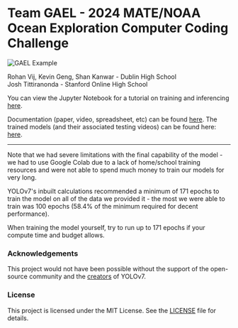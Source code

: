 # Team GAEL - 2024 MATE/NOAA Ocean Exploration Computer Coding Challenge


![GAEL Example](static/demo.gif)

Rohan Vij, Kevin Geng, Shan Kanwar - Dublin High School<br>
Josh Tittiranonda - Stanford Online High School

You can view the Jupyter Notebook for a tutorial on training and inferencing [here](training_and_inference.ipynb).

Documentation (paper, video, spreadsheet, etc) can be found [here](https://drive.google.com/drive/folders/13_QLQmkHtv_PdvRZbzdH0UySW4L2YAw1?usp=sharing).
The trained models (and their associated testing videos) can be found here: [here](https://drive.google.com/drive/folders/1unqygoG7jHg0SykfKAocx0J4j3OFKjz3?usp=sharing).

<hr>

Note that we had severe limitations with the final capability of the model - we had to use Google Colab due to a lack of home/school training resources and were not able to spend much money to train our models for very long.

YOLOv7's inbuilt calculations recommended a minimum of 171 epochs to train the model on all of the data we provided it - the most we were able to train was 100 epochs (58.4% of the minimum required for decent performance).

When training the model yourself, try to run up to 171 epochs if your compute time and budget allows.

### Acknowledgements
This project would not have been possible without the support of the open-source community and the [creators](https://ieeexplore.ieee.org/document/10204762/authors#authors) of YOLOv7.

### License
This project is licensed under the MIT License. See the [LICENSE](/LICENSE.txt) file for details.
